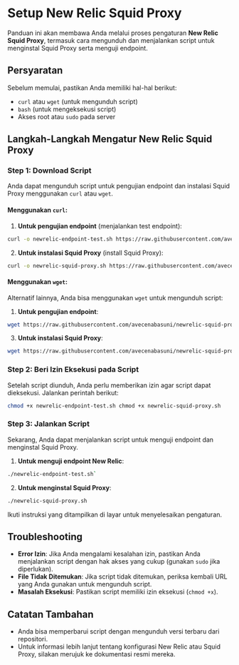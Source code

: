 # Setup New Relic Squid Proxy

Panduan ini akan membawa Anda melalui proses pengaturan **New Relic Squid Proxy**, termasuk cara mengunduh dan menjalankan script untuk menginstal Squid Proxy serta menguji endpoint.

## Persyaratan

Sebelum memulai, pastikan Anda memiliki hal-hal berikut:
- `curl` atau `wget` (untuk mengunduh script)
- `bash` (untuk mengeksekusi script)
- Akses root atau `sudo` pada server

## Langkah-Langkah Mengatur New Relic Squid Proxy

### Step 1: Download Script
Anda dapat mengunduh script untuk pengujian endpoint dan instalasi Squid Proxy menggunakan `curl` atau `wget`.

#### Menggunakan `curl`:
1. **Untuk pengujian endpoint** (menjalankan test endpoint):
```bash
curl -o newrelic-endpoint-test.sh https://raw.githubusercontent.com/avecenabasuni/newrelic-squid-proxy/refs/heads/main/newrelic-endpoint-test.sh
```

2. **Untuk instalasi Squid Proxy** (install Squid Proxy):
```bash
curl -o newrelic-squid-proxy.sh https://raw.githubusercontent.com/avecenabasuni/newrelic-squid-proxy/refs/heads/main/newrelic-squid-proxy.sh
```
#### Menggunakan `wget`:
Alternatif lainnya, Anda bisa menggunakan `wget` untuk mengunduh script:
1. **Untuk pengujian endpoint**:
```bash
wget https://raw.githubusercontent.com/avecenabasuni/newrelic-squid-proxy/refs/heads/main/newrelic-endpoint-test.sh -O newrelic-endpoint-test.sh
```

3. **Untuk instalasi Squid Proxy**:
```bash
wget https://raw.githubusercontent.com/avecenabasuni/newrelic-squid-proxy/refs/heads/main/newrelic-squid-proxy.sh -O newrelic-squid-proxy.sh
```

### Step 2: Beri Izin Eksekusi pada Script
Setelah script diunduh, Anda perlu memberikan izin agar script dapat dieksekusi. Jalankan perintah berikut:
```bash
chmod +x newrelic-endpoint-test.sh chmod +x newrelic-squid-proxy.sh
```

### Step 3: Jalankan Script

Sekarang, Anda dapat menjalankan script untuk menguji endpoint dan menginstal Squid Proxy.
1. **Untuk menguji endpoint New Relic**:
```bash
./newrelic-endpoint-test.sh`
```

2. **Untuk menginstal Squid Proxy**:
```bash
./newrelic-squid-proxy.sh
```

Ikuti instruksi yang ditampilkan di layar untuk menyelesaikan pengaturan.

## Troubleshooting

- **Error Izin**: Jika Anda mengalami kesalahan izin, pastikan Anda menjalankan script dengan hak akses yang cukup (gunakan `sudo` jika diperlukan).
- **File Tidak Ditemukan**: Jika script tidak ditemukan, periksa kembali URL yang Anda gunakan untuk mengunduh script.
- **Masalah Eksekusi**: Pastikan script memiliki izin eksekusi (`chmod +x`).

## Catatan Tambahan
- Anda bisa memperbarui script dengan mengunduh versi terbaru dari repositori.
- Untuk informasi lebih lanjut tentang konfigurasi New Relic atau Squid Proxy, silakan merujuk ke dokumentasi resmi mereka.
